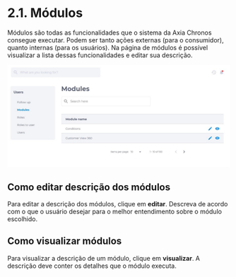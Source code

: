 # 2.1. Módulos

Módulos são todas as funcionalidades que o sistema da Axia Chronos consegue executar. Podem ser tanto ações externas (para o consumidor), quanto internas (para os usuários). Na página de módulos é possível visualizar a lista dessas funcionalidades e editar sua descrição.

![imagem](../img/crm/Users-Modules-List.jpg)

## Como editar descrição dos módulos
Para editar a descrição dos módulos, clique em **editar**. Descreva de acordo com o que o usuário desejar para o melhor entendimento sobre o módulo escolhido.

## Como visualizar módulos
Para visualizar a descrição de um módulo, clique em **visualizar**. A descrição deve conter os detalhes que o módulo executa.
